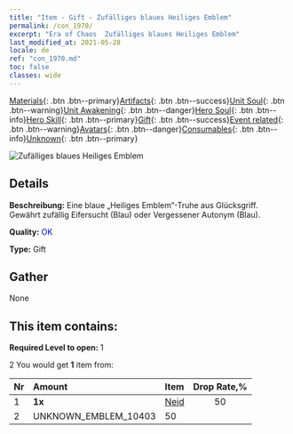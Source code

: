 ```yaml
---
title: "Item - Gift - Zufälliges blaues Heiliges Emblem"
permalink: /con_1970/
excerpt: "Era of Chaos  Zufälliges blaues Heiliges Emblem"
last_modified_at: 2021-05-28
locale: de
ref: "con_1970.md"
toc: false
classes: wide
---
```

 [Materials](/ItemsDE/){: .btn .btn--primary}[Artifacts](/ItemsDE/Artifacts/){: .btn .btn--success}[Unit Soul](/ItemsDE/UnitSoul/){: .btn .btn--warning}[Unit Awakening](/ItemsDE/UnitAwakening/){: .btn .btn--danger}[Hero Soul](/ItemsDE/HeroSoul/){: .btn .btn--info}[Hero Skill](/ItemsDE/HeroSkill/){: .btn .btn--primary}[Gift](/ItemsDE/Gift/){: .btn .btn--success}[Event related](/ItemsDE/Events/){: .btn .btn--warning}[Avatars](/ItemsDE/Avatars/){: .btn .btn--danger}[Consumables](/ItemsDE/Consumables/){: .btn .btn--info}[Unknown](/ItemsDE/Unknown/){: .btn .btn--primary}

 ![Zufälliges blaues Heiliges Emblem](/images/t/shenghui_4.png)

## Details
 **Beschreibung:** Eine blaue „Heiliges Emblem“-Truhe aus Glücksgriff. Gewährt zufällig Eifersucht (Blau) oder Vergessener Autonym (Blau).

 **Quality:** <span style="color: #0000CD">OK</span>

 **Type:** Gift

## Gather

  None

## This item contains:

 **Required Level to open:** 1

 2 You would get **1** item  from:

  | Nr | Amount |     Item    | Drop Rate,% |
  |:---|:-------|:------------|:---------:|
  | 1 |  **1x** | [Neid](/de/Emblem/Jealousy/) | 50 | 
  | 2 | UNKNOWN_EMBLEM_10403 | 50 | 
